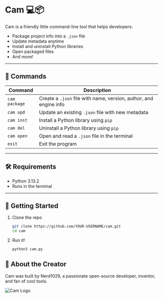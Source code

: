 # Cam 💻📦

Cam is a friendly little command-line tool that helps developers:

- Package project info into a `.json` file
- Update metadata anytime
- Install and uninstall Python libraries
- Open packaged files
- And more!

---

## 🔧 Commands

| Command        | Description                                                  |
|----------------|--------------------------------------------------------------|
| `cam package`  | Create a `.json` file with name, version, author, and engine info |
| `cam upd`      | Update an existing `.json` file with new metadata            |
| `cam inst`     | Install a Python library using `pip`                         |
| `cam del`      | Uninstall a Python library using `pip`                       |
| `cam open`     | Open and read a `.json` file in the terminal                 |
| `exit`         | Exit the program                                             |


---

## 🛠️ Requirements
- Python 3.13.2
- Runs in the terminal

---

## 🚀 Getting Started

1. Clone the repo  
   ```bash
   git clone https://github.com/YOUR-USERNAME/cam.git
   cd cam

2. Run it!
   ```bash
   python3 cam.py

## 🎨 About the Creator

Cam was built by Nerd1029, a passionate open-source developer, inventor, and fan of cool tools.

![Cam Logo](./camlogo.png)
